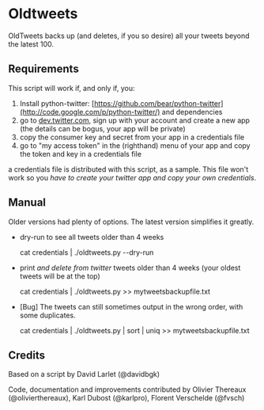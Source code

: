 # Oldtweets

OldTweets backs up (and deletes, if you so desire) all your tweets beyond the latest 100.

## Requirements

This script will work if, and only if, you:

1. Install python-twitter: [https://github.com/bear/python-twitter](http://code.google.com/p/python-twitter/) and dependencies
2. go to [dev.twitter.com](http://dev.twitter.com), sign up with your account and create a new app (the details can be bogus, your app will be private)
3. copy the consumer key and secret from your app in a credentials file
4. go to "my access token" in the (righthand) menu of your app and copy the token and key in a credentials file 

a credentials file is distributed with this script, as a sample. This file won't work so you *have to create your twitter app and copy your own credentials*.

## Manual

Older versions had plenty of options. The latest version simplifies it greatly.

* dry-run to see all tweets older than 4 weeks

    cat credentials | ./oldtweets.py --dry-run

* print *and delete from twitter* tweets older than 4 weeks (your oldest tweets will be at the top)

    cat credentials | ./oldtweets.py >> mytweetsbackupfile.txt

* [Bug] The tweets can still sometimes output in the wrong order, with some duplicates.

    cat credentials | ./oldtweets.py | sort | uniq >> mytweetsbackupfile.txt

## Credits 

Based on a script by David Larlet (@davidbgk)

Code, documentation and improvements contributed by Olivier Thereaux (@olivierthereaux), Karl Dubost (@karlpro), Florent Verschelde (@fvsch)